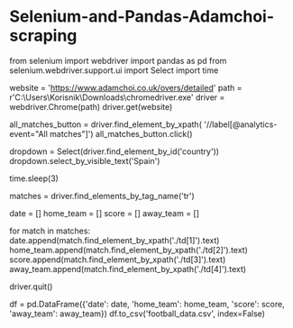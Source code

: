 # Selenium-and-Pandas-Adamchoi-scraping

from selenium import webdriver
import pandas as pd
from selenium.webdriver.support.ui import Select
import time

website = 'https://www.adamchoi.co.uk/overs/detailed'
path = r'C:\Users\Korisnik\Downloads\chromedriver.exe'
driver = webdriver.Chrome(path)
driver.get(website)

all_matches_button = driver.find_element_by_xpath(
    '//label[@analytics-event="All matches"]')
all_matches_button.click()

dropdown = Select(driver.find_element_by_id('country'))
dropdown.select_by_visible_text('Spain')

time.sleep(3)

matches = driver.find_elements_by_tag_name('tr')

date = []
home_team = []
score = []
away_team = []

for match in matches:
    date.append(match.find_element_by_xpath('./td[1]').text)
    home_team.append(match.find_element_by_xpath('./td[2]').text)
    score.append(match.find_element_by_xpath('./td[3]').text)
    away_team.append(match.find_element_by_xpath('./td[4]').text)

driver.quit()

df = pd.DataFrame({'date': date, 'home_team': home_team,
                  'score': score, 'away_team': away_team})
df.to_csv('football_data.csv', index=False)
